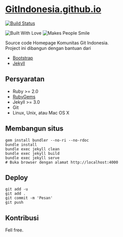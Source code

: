 # [GitIndonesia.github.io](http://gitindonesia.github.io)
[![Build Status](https://img.shields.io/travis/GitIndonesia/GitIndonesia.github.io/master.svg?style=flat-square)](https://travis-ci.org/GitIndonesia/GitIndonesia.github.io)

![Built With Love](http://forthebadge.com/images/badges/built-with-love.svg)
![Makes People Smile](http://forthebadge.com/images/badges/makes-people-smile.svg)

Source code Homepage Komunitas Git Indonesia.
<br>
Project ini dibangun dengan bantuan dari

  * [Bootstrap](https://github.com/twbs/bootstrap)
  * [Jekyll](https://github.com/jekyll/jekyll)

## Persyaratan
- Ruby >= 2.0
- [RubyGems](http://rubygems.org/pages/download)
- Jekyll >= 3.0
- Git
- Linux, Unix, atau Mac OS X

## Membangun situs
```shell
gem install bundler --no-ri --no-rdoc
bundle install
bundle exec jekyll clean
bundle exec jekyll build
bundle exec jekyll serve
# Buka browser dengan alamat http://localhost:4000
```

## Deploy
```shell
git add -u
git add .
git commit -m 'Pesan'
git push
```

## Kontribusi
Fell free.
